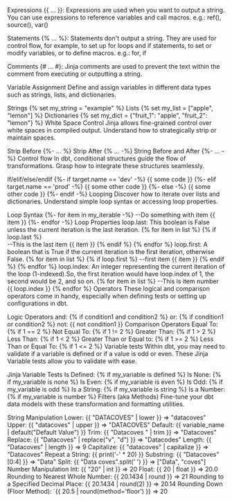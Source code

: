Expressions {{ ... }}: Expressions are used when you want to output a string. You can use expressions to reference variables and call macros. e.g.: ref(), source(), var()

Statements {% ... %}: Statements don't output a string. They are used for control flow, for example, to set up for loops and if statements, to set or modify variables, or to define macros. e.g.: for, if

Comments {# ... #}: Jinja comments are used to prevent the text within the comment from executing or outputting a string.

Variable Assignment
Define and assign variables in different data types such as strings, lists, and dictionaries.

Strings
{% set my_string = "example" %}
Lists
{% set my_list = ["apple", "lemon"] %}
Dictionaries
{% set my_dict = {"fruit_1": "apple",
                   "fruit_2": "lemon"} %}
White Space Control
Jinja allows fine-grained control over white spaces in compiled output. Understand how to strategically strip or maintain spaces.

Strip Before
{%- ... %}
Strip After
{% ... -%}
String Before and After
{%- ... -%}
Control flow
In dbt, conditional structures guide the flow of transformations. Grasp how to integrate these structures seamlessly.

If/elif/else/endif
{%- if target.name == 'dev' -%}
{{ some code }}
{%- elif target.name == 'prod' -%}
{{ some other code }}
{%- else -%}
{{ some other code }}
{%- endif -%}
Looping
Discover how to iterate over lists and dictionaries. Understand simple loop syntax or accessing loop properties.

Loop Syntax
{%- for item in my_iterable -%}
  --Do something with item
  {{ item }}
{%- endfor -%}
Loop Properties
loop.last: This boolean is False unless the current iteration is the last iteration.
{% for item in list %}
  {% if loop.last %}   
    --This is the last item
    {{ item }}
  {% endif %}
{% endfor %}
loop.first: A boolean that is True if the current iteration is the first iteration, otherwise False.
{% for item in list %}
  {% if loop.first %}
    --first item
    {{ item }}
  {% endif %}
{% endfor %}
loop.index: An integer representing the current iteration of the loop (1-indexed).So, the first iteration would have loop.index of 1, the second would be 2, and so on.
{% for item in list %}
   --This is item number
   {{ loop.index }}
{% endfor %}
Operators
These logical and comparison operators come in handy, especially when defining tests or setting up configurations in dbt.

Logic Operators
and: {% if condition1 and condition2 %}
or: {% if condition1 or condition2 %}
not: {{  not condition1 }}
Comparison Operators
Equal To: {% if 1 == 2 %}
Not Equal To: {% if 1 != 2 %}
Greater Than: {% if 1 > 2 %}
Less Than: {% if 1 < 2 %}
Greater Than or Equal to: {% if 1 >= 2 %}
Less Than or Equal To: {% if 1 <= 2 %}
Variable tests
Within dbt, you may need to validate if a variable is defined or if a value is odd or even. These Jinja Variable tests allow you to validate with ease.

Jinja Variable Tests
Is Defined: {% if my_variable is defined %}
Is None: {% if my_variable is none %}
Is Even: {% if my_variable is even %}
Is Odd: {% if my_variable is odd %}
Is a String: {% if my_variable is string %}
Is a Number: {% if my_variable is number %}
Filters (aka Methods)
Fine-tune your dbt data models with these transformation and formatting utilities.

String Manipulation
Lower: {{ "DATACOVES" | lower }} => "datacoves"
Upper: {{ "datacoves" | upper }} => "DATACOVES"
Default: {{ variable_name | default("Default Value") }}
Trim: {{ "Datacoves   " | trim }} => "Datacoves"
Replace: {{ "Datacoves" | replace("v", "d") }} => "Datacodes"
Length: {{ "Datacoves" | length }} => 9
Capitalize: {{ "datacoves" | capitalize }} => "Datacoves"
Repeat a String: {{ print('-' * 20) }}
Substring: {{ "Datacoves"[0:4] }} => "Data"
Split: {{ "Data coves".split(' ') }} => ["Data", "coves"]
Number Manipulation
Int: {{ "20" | int }} => 20
Float: {{ 20 | float }} => 20.0
Rounding to Nearest Whole Number: {{ 20.1434 | round }} => 21
Rounding to a Specified Decimal Place: {{ 20.1434 | round(2) }} => 20.14
Rounding Down (Floor Method): `{{ 20.5 | round(method='floor') }} => 20